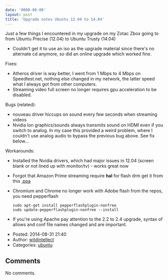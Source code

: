 ```yaml
---
date: '0000-00-00'
layout: post
title: 'Upgrade notes Ubuntu 12.04 to 14.04'
---
```


Just a few things I encountered in my upgrade on my Zotac Zbox going to
from Ubuntu Precise (12.04) to Ubuntu Trusty (14.04)

-   Couldn't get it to use an iso as the upgrade material since there's
    no alternate cd anymore, so did an online upgrade which worked fine.

Fixes:

-   Atheros driver is way better, I went from 1 Mbps to 4 Mbps on
    Speedtest.net, nothing else changed in my network, the latter speed
    what I always got from other computers.
-   Streaming video full screen no longer requires gpu acceleration to
    be disabled.

Bugs (related):

-   nouveau driver hiccups on sound every few seconds when streaming
    videos
-   Nvidia Ion graphics/sounds always transmits sound on HDMI even if
    you switch to analog. In my case this provided a weird problem,
    where I couldn't use analog audio to bypass the previous bug above.
    See fix below...

Workarounds:

-   Installed the Nvidia drivers, which had major issues in 12.04
    (screen blank or not lined up with monitor/tv) - works great now
-   Forgot that Amazon Prime streaming require **hal** for flash drm get
    it from this
    <a href="https://launchpad.net/~mjblenner/+archive/ubuntu/ppa-hal" class="ext-link"> ppa</a>
-   Chromium and Chrome no longer work with Adobe flash from the repos,
    you need pepperflash

    ``` {.wiki}
    sudo apt-get install pepperflashplugin-nonfree
    sudo update-pepperflashplugin-nonfree --install
    ```

-   If you're using Apache pay attention to the 2.2 to 2.4 upgrade,
    syntax of allows and conf file names changed and are important.

<!-- -->

-   Posted: 2014-08-31 21:40
-   Author: [wildintellect](author/wildintellect.html)
-   Categories: [ubuntu](category/ubuntu.html)

Comments
--------

No comments.
